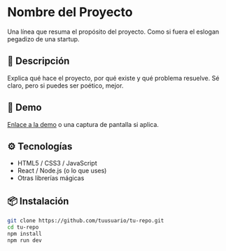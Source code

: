 # Nombre del Proyecto

Una línea que resuma el propósito del proyecto. Como si fuera el eslogan pegadizo de una startup.

## 🧠 Descripción

Explica qué hace el proyecto, por qué existe y qué problema resuelve. Sé claro, pero si puedes ser poético, mejor.

## 🚀 Demo

[Enlace a la demo](https://code48k.netlify.app) o una captura de pantalla si aplica.

## ⚙️ Tecnologías

- HTML5 / CSS3 / JavaScript
- React / Node.js (o lo que uses)
- Otras librerías mágicas

## 📦 Instalación

```bash
git clone https://github.com/tuusuario/tu-repo.git
cd tu-repo
npm install
npm run dev